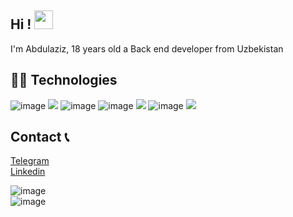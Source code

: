## Hi ! <img src="https://raw.githubusercontent.com/aemmadi/aemmadi/master/wave.gif" width="30px">
I'm Abdulaziz, 18 years old a Back end developer from Uzbekistan 
## 👨‍💻 Technologies
![image](https://img.shields.io/badge/Python-FFD43B?style=for-the-badge&logo=python&logoColor=blue)
<img src="https://img.shields.io/badge/HTML5-E34F26?style=for-the-badge&logo=html5&logoColor=white" />
![image](https://img.shields.io/badge/CSS3-1572B6?style=for-the-badge&logo=css3&logoColor=white)
![image](https://img.shields.io/badge/Bootstrap-563D7C?style=for-the-badge&logo=bootstrap&logoColor=white)
<img src="https://img.shields.io/badge/Django-092E20?style=for-the-badge&logo=django&logoColor=green" />
![image](https://img.shields.io/badge/SQLite-07405E?style=for-the-badge&logo=sqlite&logoColor=white)
<img src="https://img.shields.io/badge/git-%23F05033.svg?style=for-the-badge&logo=git&logoColor=white"/>
## Contact 📞
<a href="https://t.me/Sherzodjanov_Abdulaziz">Telegram</a><br>
<a href="https://www.linkedin.com/in/abdulaziz-sherzodjanov">Linkedin</a>



![image](https://hits.seeyoufarm.com/api/count/incr/badge.svg?url=https%3A%2F%2Fgithub.com%2FAbdulazizSherzodjanov1212%2Fhit-counter)<br>
![image](https://github-readme-stats.vercel.app/api/top-langs/?username=AbdulazizSherzodjanov&theme=tokyonight)
